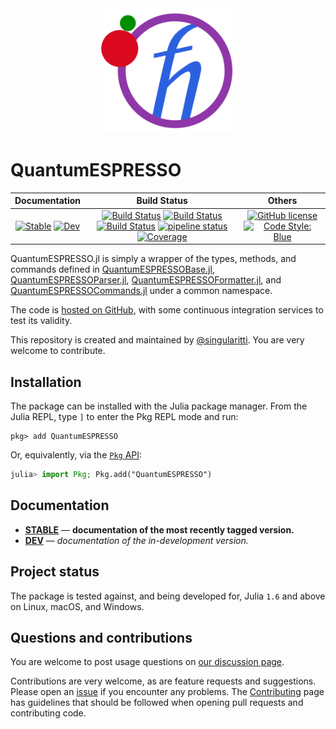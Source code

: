 <div align="center">
  <img src="https://raw.githubusercontent.com/MineralsCloud/QuantumESPRESSO.jl/master/docs/src/assets/logo.png" height="200"><br>
</div>

# QuantumESPRESSO

|                                 **Documentation**                                  |                                                                                                 **Build Status**                                                                                                 |                                        **Others**                                         |
| :--------------------------------------------------------------------------------: | :--------------------------------------------------------------------------------------------------------------------------------------------------------------------------------------------------------------: | :---------------------------------------------------------------------------------------: |
| [![Stable][docs-stable-img]][docs-stable-url] [![Dev][docs-dev-img]][docs-dev-url] | [![Build Status][gha-img]][gha-url] [![Build Status][appveyor-img]][appveyor-url] [![Build Status][cirrus-img]][cirrus-url] [![pipeline status][gitlab-img]][gitlab-url] [![Coverage][codecov-img]][codecov-url] | [![GitHub license][license-img]][license-url] [![Code Style: Blue][style-img]][style-url] |

[docs-stable-img]: https://img.shields.io/badge/docs-stable-blue.svg
[docs-stable-url]: https://MineralsCloud.github.io/QuantumESPRESSO.jl/stable
[docs-dev-img]: https://img.shields.io/badge/docs-dev-blue.svg
[docs-dev-url]: https://MineralsCloud.github.io/QuantumESPRESSO.jl/dev
[gha-img]: https://github.com/MineralsCloud/QuantumESPRESSO.jl/workflows/CI/badge.svg
[gha-url]: https://github.com/MineralsCloud/QuantumESPRESSO.jl/actions
[appveyor-img]: https://ci.appveyor.com/api/projects/status/github/MineralsCloud/QuantumESPRESSO.jl?svg=true
[appveyor-url]: https://ci.appveyor.com/project/singularitti/QuantumESPRESSO-jl
[cirrus-img]: https://api.cirrus-ci.com/github/MineralsCloud/QuantumESPRESSO.jl.svg
[cirrus-url]: https://cirrus-ci.com/github/MineralsCloud/QuantumESPRESSO.jl
[gitlab-img]: https://gitlab.com/singularitti/QuantumESPRESSO.jl/badges/main/pipeline.svg
[gitlab-url]: https://gitlab.com/singularitti/QuantumESPRESSO.jl/-/pipelines
[codecov-img]: https://codecov.io/gh/MineralsCloud/QuantumESPRESSO.jl/branch/main/graph/badge.svg
[codecov-url]: https://codecov.io/gh/MineralsCloud/QuantumESPRESSO.jl
[license-img]: https://img.shields.io/github/license/MineralsCloud/QuantumESPRESSO.jl
[license-url]: https://github.com/MineralsCloud/QuantumESPRESSO.jl/blob/main/LICENSE
[style-img]: https://img.shields.io/badge/code%20style-blue-4495d1.svg
[style-url]: https://github.com/invenia/BlueStyle

QuantumESPRESSO.jl is simply a wrapper of the types, methods, and commands defined in
[QuantumESPRESSOBase.jl](https://github.com/MineralsCloud/QuantumESPRESSOBase.jl),
[QuantumESPRESSOParser.jl](https://github.com/MineralsCloud/QuantumESPRESSOParser.jl),
[QuantumESPRESSOFormatter.jl](https://github.com/MineralsCloud/QuantumESPRESSOFormatter.jl),
and [QuantumESPRESSOCommands.jl](https://github.com/MineralsCloud/QuantumESPRESSOCommands.jl)
under a common namespace.

The code is [hosted on GitHub](https://github.com/MineralsCloud/QuantumESPRESSO.jl),
with some continuous integration services to test its validity.

This repository is created and maintained by [@singularitti](https://github.com/singularitti).
You are very welcome to contribute.

## Installation

The package can be installed with the Julia package manager.
From the Julia REPL, type `]` to enter the Pkg REPL mode and run:

```
pkg> add QuantumESPRESSO
```

Or, equivalently, via the [`Pkg` API](https://pkgdocs.julialang.org/v1/getting-started/):

```julia
julia> import Pkg; Pkg.add("QuantumESPRESSO")
```

## Documentation

- [**STABLE**][docs-stable-url] — **documentation of the most recently tagged version.**
- [**DEV**][docs-dev-url] — _documentation of the in-development version._

## Project status

The package is tested against, and being developed for, Julia `1.6` and above on Linux,
macOS, and Windows.

## Questions and contributions

You are welcome to post usage questions on [our discussion page][discussions-url].

Contributions are very welcome, as are feature requests and suggestions. Please open an
[issue][issues-url] if you encounter any problems. The [Contributing](@ref) page has
guidelines that should be followed when opening pull requests and contributing code.

[discussions-url]: https://github.com/MineralsCloud/QuantumESPRESSO.jl/discussions
[issues-url]: https://github.com/MineralsCloud/QuantumESPRESSO.jl/issues
